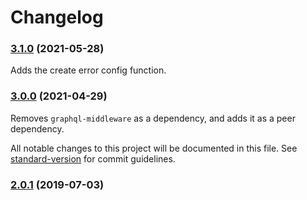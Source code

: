 # Changelog

### [3.1.0](https://github.com/teamplanes/graphql-rate-limit/pull/183) (2021-05-28)

Adds the create error config function.

### [3.0.0](https://github.com/teamplanes/graphql-rate-limit/commit/df3837f4002d0f15c30f6ef4ef4e4a23e18d271b) (2021-04-29)

Removes `graphql-middleware` as a dependency, and adds it as a peer dependency.


All notable changes to this project will be documented in this file. See [standard-version](https://github.com/conventional-changelog/standard-version) for commit guidelines.

### [2.0.1](https://github.com/teamplanes/graphql-rate-limit/compare/v2.0.0...v2.0.1) (2019-07-03)
